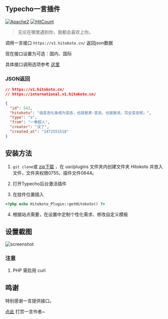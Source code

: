 ## Typecho一言插件
[![Apache2](https://camo.githubusercontent.com/64d506383be67decddf8968e3b0072c3e9ba4a84/68747470733a2f2f696d672e736869656c64732e696f2f686578706d2f6c2f706c75672e737667)](LICENSE)
[![HitCount](http://hits.dwyl.io/LittleJake/Typecho-hitokoto.svg)](http://hits.dwyl.io/LittleJake/Typecho-hitokoto)
> 无论在哪里遇到你，我都会喜欢上你。

调用一言接口 `https://v1.hitokoto.cn/` 返回json数据

现在接口设置为可选：国内、国际

具体接口调用选项参考 [这里](https://hitokoto.cn/api)


### JSON返回
````json
// https://v1.hitokoto.cn/
// https://international.v1.hitokoto.cn/

{
  "id": 542,
  "hitokoto": "由变态化身成为变态，也就是真·变态，也就是说，完全变态呢。",
  "type": "a",
  "from": "一拳超人",
  "creator": "没了",
  "created_at": "1472551518"
}

````

    

## 安装方法

1. `git clone`或 [zip下载](https://github.com/LittleJake/Typecho-Hitokoto/releases) ，在 usr/plugins 文件夹内创建文件夹 Hitokoto 并放入文件，文件夹权限0755，插件文件0644。

2. 打开Typecho后台激活插件

3. 在挂件位置插入
```php
<?php echo Hitokoto_Plugin::getHitokoto() ?>
```

4. 根据站点需要，在设置中定制个性化需求、修改自定义模板

## 设置截图
![screenshot](https://cdn.jsdelivr.net/gh/LittleJake/blog-static-files@imgs/imgs/20201026110127.png)

    

### 注意
1. PHP 需启用 curl

## 鸣谢
特别感谢一言提供接口。

[点此](https://afdian.net/@hitokoto) 打赏一言作者~
